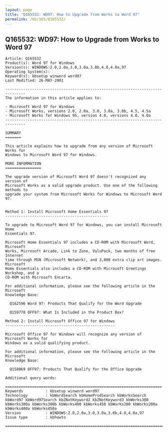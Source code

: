 ```yaml
---
layout: page
title: "Q165532: WD97: How to Upgrade from Works to Word 97"
permalink: /kb/165/Q165532/
---
```


## Q165532: WD97: How to Upgrade from Works to Word 97

	Article: Q165532
	Product(s): Word 97 for Windows
	Version(s): WINDOWS:2.0,2.0a,3.0,3.0a,3.0b,4.0,4.0a,97
	Operating System(s): 
	Keyword(s): kbsetup winword word97
	Last Modified: 26-MAY-2001
	
	-------------------------------------------------------------------------------
	The information in this article applies to:
	
	- Microsoft Word 97 for Windows 
	- Microsoft Works, versions 2.0, 2.0a, 3.0, 3.0a, 3.0b, 4.5, 4.5a 
	- Microsoft Works for Windows 95, version 4.0, versions 4.0, 4.0a 
	-------------------------------------------------------------------------------
	
	SUMMARY
	=======
	
	This article explains how to upgrade from any version of Microsoft Works for
	Windows to Microsoft Word 97 for Windows.
	
	MORE INFORMATION
	================
	
	The upgrade version of Microsoft Word 97 doesn't recognized any version of
	Microsoft Works as a valid upgrade product. Use one of the following methods to
	upgrade your system from Microsoft Works for Windows to Microsoft Word 97.
	
	
	Method 1: Install Microsoft Home Essentials 97
	----------------------------------------------
	
	To upgrade to Microsoft Word 97 for Windows, you can install Microsoft Home
	Essentials 97.
	
	Microsoft Home Essentials 97 includes a CD-ROM with Microsoft Word, Microsoft
	Works, Microsoft Arcade, Link to Zone, ValuPack, two months of free Internet
	time through MSN (Microsoft Network), and 3,000 extra clip art images. Microsoft
	Home Essentials also includes a CD-ROM with Microsoft Greetings Workshop, and a
	CD-ROM with Microsoft Encarta.
	
	For additional information, please see the following article in the Microsoft
	Knowledge Base:
	
	  Q162596 Word 97: Products That Qualify for the Word Upgrade
	
	  Q159778 OFF97: What Is Included in the Product Box?
	
	Method 2: Install Microsoft Office 97 for Windows
	-------------------------------------------------
	
	Microsoft Office 97 for Windows will recognize any version of Microsoft Works for
	Windows as a valid qualifying product.
	
	For additional information, please see the following article in the Microsoft
	Knowledge Base:
	
	  Q158069 OFF97: Products That Qualify for the Office Upgrade
	
	Additional query words:
	
	======================================================================
	Keywords          : kbsetup winword word97 
	Technology        : kbWordSearch kbHomeProdSearch kbWorksSearch kbWord97 kbWord97Search kbZNotKeyword2 kbZNotKeyword3 kbWorks300 kbWorks300a kbWorks300b kbWorks400 kbWorks450 kbWorks200 kbWorks200a kbWorks400a kbWorks450a
	Version           : WINDOWS:2.0,2.0a,3.0,3.0a,3.0b,4.0,4.0a,97
	Issue type        : kbhowto
	
	=============================================================================
	
